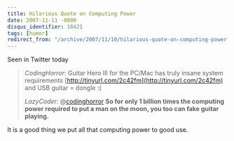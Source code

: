```yaml
---
title: Hilarious Quote on Computing Power
date: 2007-11-11 -0800
disqus_identifier: 18421
tags: [humor]
redirect_from: "/archive/2007/11/10/hilarious-quote-on-computing-power.aspx/"
---
```


Seen in Twitter today

> *CodingHorror*: Guitar Hero III for the PC/Mac has truly insane system
> requirements [http://tinyurl.com/2c42fm](http://tinyurl.com/2c42fm)
> and USB guitar = dongle :(
>
> *LazyCoder*: @[codinghorror](http://twitter.com/codinghorror) **So for
> only 1 billion times the computing power required to put a man on the
> moon, you too can fake guitar playing.**

It is a good thing we put all that computing power to good use.

